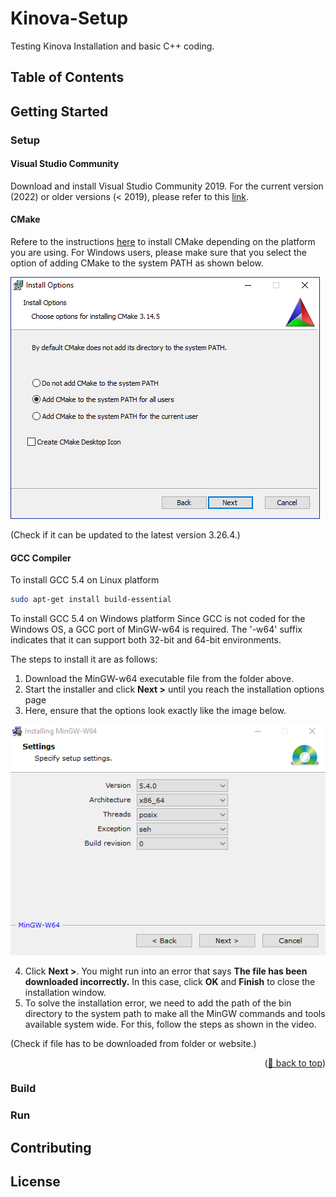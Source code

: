 # Kinova-Setup
Testing Kinova Installation and basic C++ coding.

## Table of Contents

## Getting Started

### Setup
#### Visual Studio Community
Download and install Visual Studio Community 2019. For the current version (2022) or older versions (< 2019), please refer to this <a href="https://visualstudio.microsoft.com/downloads/">link</a>.

#### CMake
Refere to the instructions <a href="https://cmake.org/install/">here</a> to install CMake depending on the platform you are using. For Windows users, please make sure that you select the option of adding CMake to the system PATH as shown below.

![Add to PATH](./data/CMake_Windows_install_path.png)

(Check if it can be updated to the latest version 3.26.4.)

#### GCC Compiler
To install GCC 5.4 on Linux platform
```sh
sudo apt-get install build-essential
```

To install GCC 5.4 on Windows platform
Since GCC is not coded for the Windows OS, a GCC port of MinGW-w64 is required. The '-w64' suffix indicates that it can support both 32-bit and 64-bit environments.

The steps to install it are as follows:
1. Download the MinGW-w64 executable file from the folder above.
2. Start the installer and click **Next >** until you reach the installation options page
3. Here, ensure that the options look exactly like the image below.

![GCC Windows](./data/GCC_Windows_install_settings.png)

4. Click **Next >**. You might run into an error that says **The file has been downloaded incorrectly.** In this case, click **OK** and **Finish** to close the installation window.
5. To solve the installation error, we need to add the path of the bin directory to the system path to make all the MinGW commands and tools available system wide. For this, follow the steps as shown in the video.

(Check if file has to be downloaded from folder or website.)

<p align="right">(<a href="#readme-top">🔼 back to top</a>)</p>

### Build

### Run

## Contributing

## License


